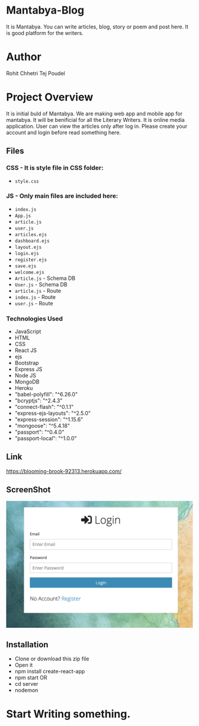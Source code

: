 # Mantabya-Blog
It is Mantabya. You can write articles, blog, story or poem and post here. It is good platform for the writers. 

# Author
Rohit Chhetri
Tej Poudel 


# Project Overview
It is initial buld of Mantabya. We are making web app and mobile app for mantabya. It will be benificial for all the Literary Writers. It is online media application. User can view the articles only after log in. Please create your account and login before read something here. 

## Files
### CSS - It is style file in CSS folder:
- `style.css`

### JS - Only main files are included here:
- `index.js`
- `App.js`
- `article.js`
- `user.js`
- `articles.ejs`
- `dashboard.ejs`
- `layout.ejs`
- `login.ejs`
- `register.ejs`
- `save.ejs`
- `welcome.ejs`
- `Article.js` - Schema DB
- `User.js` - Schema DB
- `article.js` - Route
- `index.js` - Route
- `user.js` - Route

### Technologies Used
- JavaScript
- HTML
- CSS
- React JS
- ejs
- Bootstrap
- Express JS
- Node JS
- MongoDB
- Heroku
- "babel-polyfill": "^6.26.0"
- "bcryptjs": "^2.4.3"
- "connect-flash": "^0.1.1"
- "express-ejs-layouts": "^2.5.0"
- "express-session": "^1.15.6"
- "mongoose": "^5.4.18"
- "passport": "^0.4.0"
- "passport-local": "^1.0.0"

## Link
https://blooming-brook-92313.herokuapp.com/

## ScreenShot
![Screenshot](https://github.com/rohitchhetri/Mantabya-Blog/blob/master/Login.png)

## Installation
- Clone or download this zip file 
- Open it 
- npm install create-react-app
- npm start
OR
- cd server
- nodemon

# Start Writing something. 